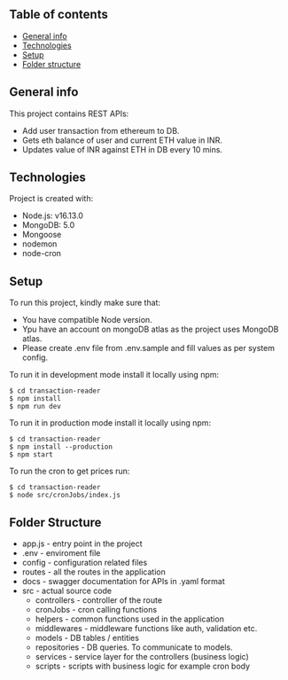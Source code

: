 ## Table of contents
* [General info](#general-info)
* [Technologies](#technologies)
* [Setup](#setup)
* [Folder structure](#folder-structure)

## General info
This project contains REST APIs: 
* Add user transaction from ethereum to DB.
* Gets eth balance of user and current ETH value in INR.
* Updates value of INR against ETH in DB every 10 mins.

## Technologies
Project is created with:
* Node.js: v16.13.0
* MongoDB: 5.0
* Mongoose
* nodemon
* node-cron
	
## Setup
To run this project, kindly make sure that:
* You have compatible Node version.
* Ypu have an account on mongoDB atlas as the project uses MongoDB atlas.
* Please create .env file from .env.sample and fill values as per system config.

To run it in development mode install it locally using npm:

```
$ cd transaction-reader
$ npm install
$ npm run dev 
```

To run it in production mode install it locally using npm:

```
$ cd transaction-reader
$ npm install --production
$ npm start 
```

To run the cron to get prices run: 

```
$ cd transaction-reader
$ node src/cronJobs/index.js
```

## Folder Structure
* app.js - entry point in the project
* .env - enviroment file
* config - configuration related files
* routes - all the routes in the application
* docs - swagger documentation for APIs in .yaml format
* src - actual source code
  * controllers - controller of the route
  * cronJobs - cron calling functions
  * helpers - common functions used in the application
  * middlewares - middleware functions like auth, validation etc.
  * models - DB tables / entities
  * repositories - DB queries. To communicate to models.
  * services - service layer for the controllers (business logic)
  * scripts - scripts with business logic for example cron body